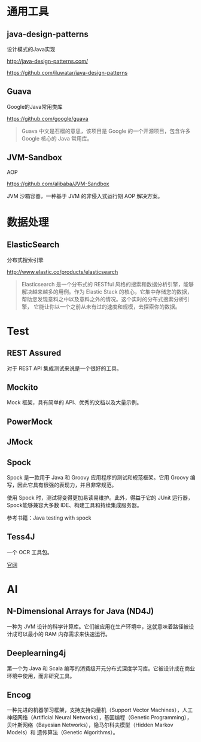 # 通用工具

## java-design-patterns

设计模式的Java实现

http://java-design-patterns.com/

https://github.com/iluwatar/java-design-patterns

## Guava

Google的Java常用类库

https://github.com/google/guava

> Guava 中文是石榴的意思，该项目是 Google 的一个开源项目，包含许多 Google 核心的 Java 常用库。

## JVM-Sandbox

AOP

https://github.com/alibaba/JVM-Sandbox

JVM 沙箱容器，一种基于 JVM 的非侵入式运行期 AOP 解决方案。

# 数据处理

## ElasticSearch

分布式搜索引擎

http://www.elastic.co/products/elasticsearch

> Elasticsearch 是一个分布式的 RESTful 风格的搜索和数据分析引擎，能够解决越来越多的用例。作为 Elastic Stack 的核心，它集中存储您的数据，帮助您发现意料之中以及意料之外的情况。这个实时的分布式搜索分析引擎， 它能让你以一个之前从未有过的速度和规模，去探索你的数据。

# Test

## REST Assured

对于 REST API 集成测试来说是一个很好的工具。 

## Mockito

Mock 框架，具有简单的 API、优秀的文档以及大量示例。 

## PowerMock

## JMock

## Spock 

Spock 是一款用于 Java 和 Groovy 应用程序的测试和规范框架。它用 Groovy 编写，因此它具有很强的表现力，并且非常规范。

使用 Spock 时，测试将变得更加易读易维护。此外，得益于它的 JUnit 运行器，Spock能够兼容大多数 IDE、构建工具和持续集成服务器。

参考书籍：Java testing with spock

## Tess4J

一个 OCR 工具包。

[官网](http://tess4j.sourceforge.net/)

# AI

## N-Dimensional Arrays for Java (ND4J) 

一种为 JVM 设计的科学计算库。它们被应用在生产环境中，这就意味着路径被设计成可以最小的 RAM 内存需求来快速运行。

## Deeplearning4j 

第一个为 Java 和 Scala 编写的消费级开元分布式深度学习库。它被设计成在商业环境中使用，而非研究工具。

## Encog 

一种先进的机器学习框架，支持支持向量机（Support Vector Machines），人工神经网络（Artificial Neural Networks），基因编程（Genetic Programming），贝叶斯网络（Bayesian Networks），隐马尔科夫模型（Hidden Markov Models）和 遗传算法（Genetic Algorithms）。